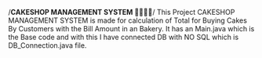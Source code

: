 /**CAKESHOP MANAGEMENT SYSTEM 🎂🍰🥧🧁**/
               This Project CAKESHOP MANAGEMENT SYSTEM is made for calculation of Total for Buying Cakes By Customers with the Bill Amount in an Bakery. It has an Main.java which is the Base code and with this I have connected DB with NO SQL which is DB_Connection.java file.
